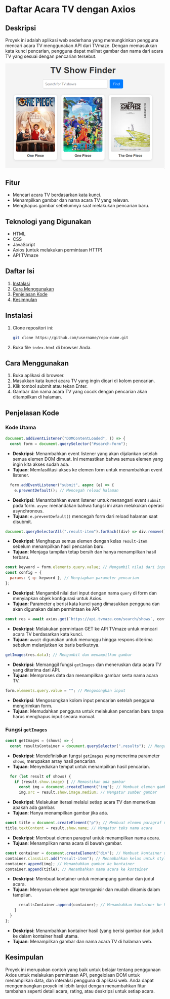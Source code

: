 # Daftar Acara TV dengan Axios

## Deskripsi

Proyek ini adalah aplikasi web sederhana yang memungkinkan pengguna mencari acara TV menggunakan API dari TVmaze. Dengan memasukkan kata kunci pencarian, pengguna dapat melihat gambar dan nama dari acara TV yang sesuai dengan pencarian tersebut.

<p align="center">
    <img src="image.png" alt="Daftar Acara TV" />
</p>

## Fitur

- Mencari acara TV berdasarkan kata kunci.
- Menampilkan gambar dan nama acara TV yang relevan.
- Menghapus gambar sebelumnya saat melakukan pencarian baru.

## Teknologi yang Digunakan

- HTML
- CSS
- JavaScript
- Axios (untuk melakukan permintaan HTTP)
- API TVmaze

## Daftar Isi

1. [Instalasi](#instalasi)
2. [Cara Menggunakan](#cara-menggunakan)
3. [Penjelasan Kode](#penjelasan-kode)
4. [Kesimpulan](#kesimpulan)

## Instalasi

1. Clone repositori ini:
   ```bash
   git clone https://github.com/username/repo-name.git
   ```
2. Buka file `index.html` di browser Anda.

## Cara Menggunakan

1. Buka aplikasi di browser.
2. Masukkan kata kunci acara TV yang ingin dicari di kolom pencarian.
3. Klik tombol submit atau tekan Enter.
4. Gambar dan nama acara TV yang cocok dengan pencarian akan ditampilkan di halaman.

## Penjelasan Kode

### Kode Utama

```javascript
document.addEventListener("DOMContentLoaded", () => {
  const form = document.querySelector("#search-form");
```

- **Deskripsi**: Menambahkan event listener yang akan dijalankan setelah semua elemen DOM dimuat. Ini memastikan bahwa semua elemen yang ingin kita akses sudah ada.
- **Tujuan**: Memfasilitasi akses ke elemen form untuk menambahkan event listener.

```javascript
  form.addEventListener("submit", async (e) => {
    e.preventDefault(); // Mencegah reload halaman
```

- **Deskripsi**: Menambahkan event listener untuk menangani event `submit` pada form. `async` menandakan bahwa fungsi ini akan melakukan operasi asynchronous.
- **Tujuan**: `e.preventDefault()` mencegah form dari reload halaman saat disubmit.

```javascript
document.querySelectorAll(".result-item").forEach((div) => div.remove());
```

- **Deskripsi**: Menghapus semua elemen dengan kelas `result-item` sebelum menampilkan hasil pencarian baru.
- **Tujuan**: Menjaga tampilan tetap bersih dan hanya menampilkan hasil terbaru.

```javascript
const keyword = form.elements.query.value; // Mengambil nilai dari input
const config = {
  params: { q: keyword }, // Menyiapkan parameter pencarian
};
```

- **Deskripsi**: Mengambil nilai dari input dengan nama `query` di form dan menyiapkan objek konfigurasi untuk Axios.
- **Tujuan**: Parameter `q` berisi kata kunci yang dimasukkan pengguna dan akan digunakan dalam permintaan ke API.

```javascript
const res = await axios.get(`https://api.tvmaze.com/search/shows`, config);
```

- **Deskripsi**: Melakukan permintaan GET ke API TVmaze untuk mencari acara TV berdasarkan kata kunci.
- **Tujuan**: `await` digunakan untuk menunggu hingga respons diterima sebelum melanjutkan ke baris berikutnya.

```javascript
getImages(res.data); // Mengambil dan menampilkan gambar
```

- **Deskripsi**: Memanggil fungsi `getImages` dan meneruskan data acara TV yang diterima dari API.
- **Tujuan**: Memproses data dan menampilkan gambar serta nama acara TV.

```javascript
form.elements.query.value = ""; // Mengosongkan input
```

- **Deskripsi**: Mengosongkan kolom input pencarian setelah pengguna mengirimkan form.
- **Tujuan**: Memudahkan pengguna untuk melakukan pencarian baru tanpa harus menghapus input secara manual.

### Fungsi `getImages`

```javascript
const getImages = (shows) => {
  const resultsContainer = document.querySelector(".results"); // Mengambil kontainer hasil
```

- **Deskripsi**: Mendefinisikan fungsi `getImages` yang menerima parameter `shows`, merupakan array hasil pencarian.
- **Tujuan**: Menyediakan tempat untuk menampilkan hasil pencarian.

```javascript
  for (let result of shows) {
    if (result.show.image) { // Memastikan ada gambar
      const img = document.createElement("img"); // Membuat elemen gambar
      img.src = result.show.image.medium; // Mengatur sumber gambar
```

- **Deskripsi**: Melakukan iterasi melalui setiap acara TV dan memeriksa apakah ada gambar.
- **Tujuan**: Hanya menampilkan gambar jika ada.

```javascript
const title = document.createElement("p"); // Membuat elemen paragraf untuk nama acara
title.textContent = result.show.name; // Mengatur teks nama acara
```

- **Deskripsi**: Membuat elemen paragraf untuk menampilkan nama acara.
- **Tujuan**: Menampilkan nama acara di bawah gambar.

```javascript
const container = document.createElement("div"); // Membuat kontainer untuk gambar dan nama
container.classList.add("result-item"); // Menambahkan kelas untuk styling
container.append(img); // Menambahkan gambar ke kontainer
container.append(title); // Menambahkan nama acara ke kontainer
```

- **Deskripsi**: Membuat kontainer untuk menampung gambar dan judul acara.
- **Tujuan**: Menyusun elemen agar terorganisir dan mudah dinamis dalam tampilan.

```javascript
      resultsContainer.append(container); // Menambahkan kontainer ke hasil
    }
  }
};
```

- **Deskripsi**: Menambahkan kontainer hasil (yang berisi gambar dan judul) ke dalam kontainer hasil utama.
- **Tujuan**: Menampilkan gambar dan nama acara TV di halaman web.

## Kesimpulan

Proyek ini merupakan contoh yang baik untuk belajar tentang penggunaan Axios untuk melakukan permintaan API, pengelolaan DOM untuk menampilkan data, dan interaksi pengguna di aplikasi web. Anda dapat mengembangkan proyek ini lebih lanjut dengan menambahkan fitur tambahan seperti detail acara, rating, atau deskripsi untuk setiap acara.
